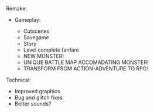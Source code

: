 Remake:
 
 - Gameplay:

   - Cutscenes
   - Savegame
   - Story
   - Level complete fanfare
   - NEW MONSTER!
   - UNIQUE BATTLE MAP ACCOMADATING MONSTER!
   - TRANSFORM FROM ACTION-ADVENTURE TO RPG!

 Technical:

  - Improved graphics
  - Bug and glitch fixes
  - Better sounds?
